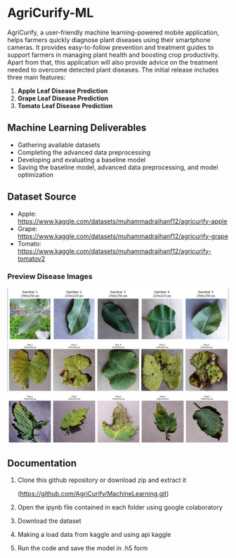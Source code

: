 # AgriCurify-ML

AgriCurify, a user-friendly machine learning-powered mobile application, helps farmers quickly diagnose plant diseases using their smartphone cameras. It provides easy-to-follow prevention and treatment guides to support farmers in managing plant health and boosting crop productivity.
Apart from that, this application will also provide advice on the treatment needed to overcome detected plant diseases. The initial release includes three main features: 
1. **Apple Leaf Disease Prediction**
2. **Grape Leaf Disease Prediction**
3. **Tomato Leaf Disease Prediction**

## Machine Learning Deliverables
- Gathering available datasets  
- Completing the advanced data preprocessing  
- Developing and evaluating a baseline model  
- Saving the baseline model, advanced data preprocessing, and model optimization

## Dataset Source
- Apple: https://www.kaggle.com/datasets/muhammadraihanf12/agricurify-apple
- Grape: https://www.kaggle.com/datasets/muhammadraihanf12/agricurify-grape
- Tomato: https://www.kaggle.com/datasets/muhammadraihanf12/agricurify-tomatov2 

### Preview Disease Images
<img src="Apple_Preview.png" width="700">
<img src="Grape_Preview.png" width="700">
<img src="Tomato_Preview.png" width="700">

## Documentation
1. Clone this github repository or download zip and extract it 

    (https://github.com/AgriCurify/MachineLearning.git)

2. Open the ipynb file contained in each folder using google colaboratory
3. Download the dataset
5. Making a load data from kaggle and using api kaggle
6. Run the code and save the model in .h5 form
